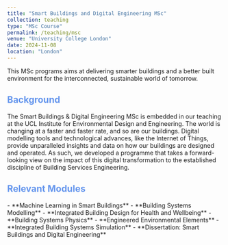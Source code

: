 ```yaml
---
title: "Smart Buildings and Digital Engineering MSc"
collection: teaching
type: "MSc Course"
permalink: /teaching/msc
venue: "University College London"
date: 2024-11-08
location: "London"
---
```


This MSc programs aims at delivering smarter buildings and a better built environment for the interconnected, sustainable world of tomorrow.

<h2 style="color:cornflowerblue;">Background</h2>
The Smart Buildings & Digital Engineering MSc is embedded in our teaching at the UCL Institute for Environmental Design and Engineering. The world is changing at a faster and faster rate, and so are our buildings. Digital modelling tools and technological advances, like the Internet of Things, provide unparalleled insights and data on how our buildings are designed and operated. As such, we developed a programme that takes a forward-looking view on the impact of this digital transformation to the established discipline of Building Services Engineering.

<h2 style="color:cornflowerblue;">Relevant Modules</h2>
- **Machine Learning in Smart Buildings**
- **Building Systems Modelling**
- **Integrated Building Design for Health and Wellbeing**
- **Building Systems Physics**
- **Engineered Environmental Elements**
- **Integrated Building Systems Simulation**
- **Dissertation: Smart Buildings and Digital Engineering**
